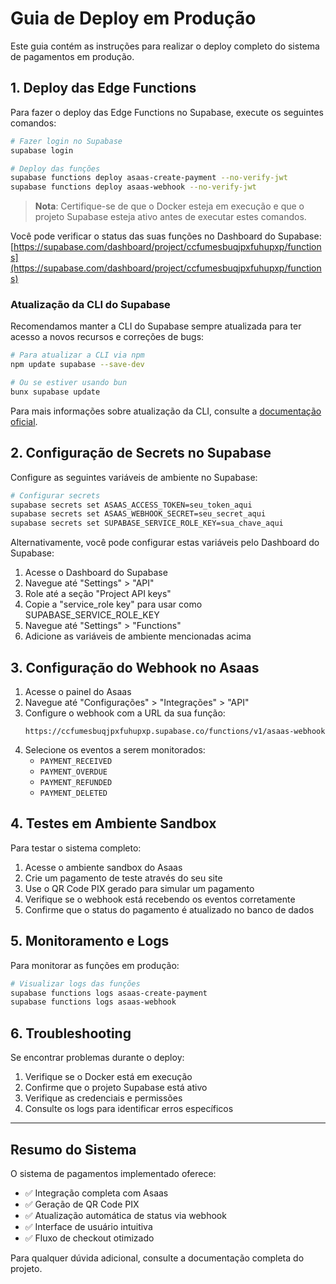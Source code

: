# Guia de Deploy em Produção

Este guia contém as instruções para realizar o deploy completo do sistema de pagamentos em produção.

## 1. Deploy das Edge Functions

Para fazer o deploy das Edge Functions no Supabase, execute os seguintes comandos:

```bash
# Fazer login no Supabase
supabase login

# Deploy das funções
supabase functions deploy asaas-create-payment --no-verify-jwt
supabase functions deploy asaas-webhook --no-verify-jwt
```

> **Nota**: Certifique-se de que o Docker esteja em execução e que o projeto Supabase esteja ativo antes de executar estes comandos.

Você pode verificar o status das suas funções no Dashboard do Supabase:
[https://supabase.com/dashboard/project/ccfumesbuqjpxfuhupxp/functions](https://supabase.com/dashboard/project/ccfumesbuqjpxfuhupxp/functions)

### Atualização da CLI do Supabase

Recomendamos manter a CLI do Supabase sempre atualizada para ter acesso a novos recursos e correções de bugs:

```bash
# Para atualizar a CLI via npm
npm update supabase --save-dev

# Ou se estiver usando bun
bunx supabase update
```

Para mais informações sobre atualização da CLI, consulte a [documentação oficial](https://supabase.com/docs/guides/cli/getting-started#updating-the-supabase-cli).

## 2. Configuração de Secrets no Supabase

Configure as seguintes variáveis de ambiente no Supabase:

```bash
# Configurar secrets
supabase secrets set ASAAS_ACCESS_TOKEN=seu_token_aqui
supabase secrets set ASAAS_WEBHOOK_SECRET=seu_secret_aqui
supabase secrets set SUPABASE_SERVICE_ROLE_KEY=sua_chave_aqui
```

Alternativamente, você pode configurar estas variáveis pelo Dashboard do Supabase:
1. Acesse o Dashboard do Supabase
2. Navegue até "Settings" > "API"
3. Role até a seção "Project API keys"
4. Copie a "service_role key" para usar como SUPABASE_SERVICE_ROLE_KEY
5. Navegue até "Settings" > "Functions"
6. Adicione as variáveis de ambiente mencionadas acima

## 3. Configuração do Webhook no Asaas

1. Acesse o painel do Asaas
2. Navegue até "Configurações" > "Integrações" > "API"
3. Configure o webhook com a URL da sua função:
   ```
   https://ccfumesbuqjpxfuhupxp.supabase.co/functions/v1/asaas-webhook
   ```
4. Selecione os eventos a serem monitorados:
   - `PAYMENT_RECEIVED`
   - `PAYMENT_OVERDUE`
   - `PAYMENT_REFUNDED`
   - `PAYMENT_DELETED`

## 4. Testes em Ambiente Sandbox

Para testar o sistema completo:

1. Acesse o ambiente sandbox do Asaas
2. Crie um pagamento de teste através do seu site
3. Use o QR Code PIX gerado para simular um pagamento
4. Verifique se o webhook está recebendo os eventos corretamente
5. Confirme que o status do pagamento é atualizado no banco de dados

## 5. Monitoramento e Logs

Para monitorar as funções em produção:

```bash
# Visualizar logs das funções
supabase functions logs asaas-create-payment
supabase functions logs asaas-webhook
```

## 6. Troubleshooting

Se encontrar problemas durante o deploy:

1. Verifique se o Docker está em execução
2. Confirme que o projeto Supabase está ativo
3. Verifique as credenciais e permissões
4. Consulte os logs para identificar erros específicos

---

## Resumo do Sistema

O sistema de pagamentos implementado oferece:

- ✅ Integração completa com Asaas
- ✅ Geração de QR Code PIX
- ✅ Atualização automática de status via webhook
- ✅ Interface de usuário intuitiva
- ✅ Fluxo de checkout otimizado

Para qualquer dúvida adicional, consulte a documentação completa do projeto.